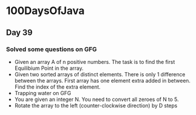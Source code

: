 # 100DaysOfJava

## Day 39

### Solved some questions on GFG

* Given an array A of n positive numbers. The task is to find the first Equilibium Point in the array. 
* Given two sorted arrays of distinct elements. There is only 1 difference between the arrays. First array has one element extra added in between. Find the index of the extra element.
* Trapping water on GFG
* You are given an integer N. You need to convert all zeroes of N to 5. 
* Rotate the array to the left (counter-clockwise direction) by D steps